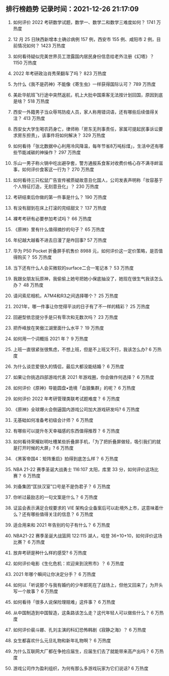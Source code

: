 
## 排行榜趋势 记录时间：2021-12-26 21:17:09
  
  1. 如何评价 2022 考研数学试题，数学一、数学二和数学三难度如何？ 1741 万热度
    
  2. 12 月 25 日陕西新增本土确诊病例 157 例，西安市 155 例、咸阳市 2 例，目前情况如何？ 1423 万热度
    
  3. 如何看待疑似完美世界员工泄露国内居民身份信息给老外注册《幻塔》？ 1150 万热度
    
  4. 2022 年考研政治肖秀荣翻车了吗？ 823 万热度
    
  5. 为什么《我不是药神》不能像《寄生虫》一样获得国际认可？ 789 万热度
    
  6. 美赴华航班飞行途中突然返航，机上大批中国乘客无法按计划回国，原因到底是啥？ 518 万热度
    
  7. 西安一外籍男子当众辱骂防疫人员，家人称用错词语，还有哪些后续值得关注？ 413 万热度
    
  8. 西安女大学生喝农药身亡，律师称「房东无刑事责任，家属可提起民事诉讼要求房东担责」，该事件将如何解决？ 329 万热度
    
  9. 如何看待「张北数据中心利用冷风降温，每年节省8万吨标煤」，生活中还有哪些节能减碳的神操作？ 297 万热度
    
  10. 乐山一男子称火锅中吃出避孕套，警方通报系食客对收费价格心存不满寻衅滋事，如何评价食客这一行为？ 270 万热度
    
  11. 如何看待三只松鼠广告宣传被质疑故意丑化国人，公司发表声明称「妆容基于个人特征打造，无刻意丑化」？ 230 万热度
    
  12. 考研结束后你做的第一件事是什么？ 190 万热度
    
  13. 有没有甜到在床上打滚的完结甜文？ 137 万热度
    
  14. 裸考考研有必要参加考试吗？ 66 万热度
    
  15. 《原神》里有什么值得摘抄的句子？ 65 万热度
    
  16. 年纪越大越看不进去日漫了是咋回事? 57 万热度
    
  17. 华为 P50 Pocket 折叠屏手机售价 8988 元，如何评价这一定价策略，是否值得购买？ 55 万热度
    
  18. 当下还有什么人会买微软的surface二合一笔记本？ 53 万热度
    
  19. 我跟女朋友玩原神，我偷偷上她号把她小保底抽没了，她现在很生气我该怎么办？ 48 万热度
    
  20. 请问索尼相机，A7M4和R3之间选择哪个？ 25 万热度
    
  21. 2021年，哪一件事让你觉得平淡的日子有了不一样的精彩？ 25 万热度
    
  22. 回避型依恋提分手是只有零次和无数次吗？ 23 万热度
    
  23. 把乔峰放在笑傲江湖里面什么水平？ 19 万热度
    
  24. 如何用一个词概括 2021 年？ 9 万热度
    
  25. 上班一直很紧张很焦虑，不想上班，但是不上班又不行，我该怎么办? 6 万热度
    
  26. 为什么谈恋爱很久的情侣，最后大都没能结婚？ 6 万热度
    
  27. 如果让你挑选四部游戏代表 2021 年游戏圈，你会做作何选择？ 6 万热度
    
  28. 如何评价《原神》导能圆盘•诡境「血狼集群」的呢？ 6 万热度
    
  29. 如何评价 2022 年考研管理类联考试题难度？ 6 万热度
    
  30. 《原神》全球爆火会倒逼国内游戏公司加大游戏研发吗? 6 万热度
    
  31. 无基础如何准备考初级会计师？ 6 万热度
    
  32. 有哪些可以提升冬天幸福感的东西值得推荐？ 6 万热度
    
  33. 如何看待荣耀赵明吐槽某些折叠屏手机，「为了把折叠屏做轻，吸引我们的就是打开时候的大屏」? 6 万热度
    
  34. 《黑客帝国4：矩阵重启》拍得到底怎么样？ 6 万热度
    
  35. NBA 21-22 赛季圣诞大战勇士 116:107 太阳，库里 33 分，如何评价这场比赛？ 6 万热度
    
  36. 刘备集团“匡扶汉室”口号是不是伪君子？ 6 万热度
    
  37. 你听过最励志的一句文案是什么？ 6 万热度
    
  38. 证监会表示满足合规要求的 VIE 架构企业备案后可以赴境外上市，这意味着什么？还有哪些值得关注的信息？ 6 万热度
    
  39. 适合用来和 2021 年告别的句子有什么？ 6 万热度
    
  40. NBA21-22 赛季圣诞大战篮网 122:115 湖人，哈登 36+10+10，如何评价这场比赛？ 6 万热度
    
  41. 放弃考研是种什么样的感受? 6 万热度
    
  42. 如何评价电影《生化危机：欢迎来到浣熊市》？ 6 万热度
    
  43. 2021 年哪个瞬间让你决定分手？ 6 万热度
    
  44. 如何以「听说那个与我有婚约的少年郎死在了战场上，但他又回来了」为开头写一个故事？ 6 万热度
    
  45. 如何看待「很多人说保险理赔难」这件事？ 6 万热度
    
  46. 从中国制造到中国智造，这条路该怎么走？这代年轻人可以做些什么？ 6 万热度
    
  47. 如何评价裴斗娜、孔刘主演的科幻恐怖韩剧《寂静之海》？ 6 万热度
    
  48. 女生都喜欢什么元旦礼物和新年礼物啊？ 6 万热度
    
  49. 为什么互联网大厂都在争抢应届生，应届生们去了就能带来高产出吗？ 6 万热度
    
  50. 游戏公司作为盈利组织，为何有那么多游戏玩家为它们说话? 6 万热度
    